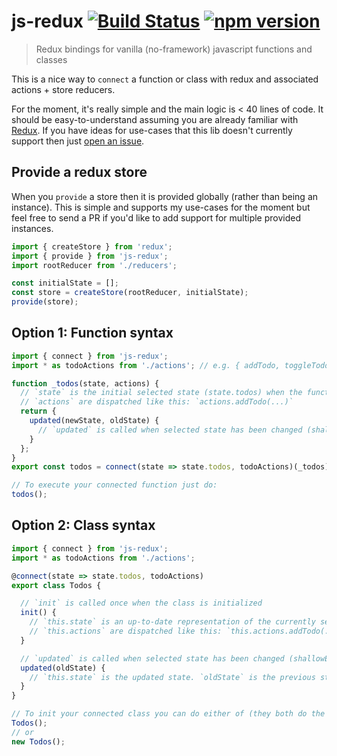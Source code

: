js-redux [![Build Status](https://travis-ci.org/davej/js-redux.svg?branch=master)](https://travis-ci.org/davej/js-redux) [![npm version](https://badge.fury.io/js/js-redux.svg)](https://badge.fury.io/js/js-redux)
=============

> Redux bindings for vanilla (no-framework) javascript functions and classes

This is a nice way to `connect` a function or class with redux and associated actions + store reducers.

For the moment, it's really simple and the main logic is < 40 lines of code.
It should be easy-to-understand assuming you are already familiar with [Redux](http://redux.js.org/docs/api/createStore.html).
If you have ideas for use-cases that this lib doesn't currently support then just [open an issue](https://github.com/DaveJ/js-redux/issues).

Provide a redux store
---------------------

When you `provide` a store then it is provided globally (rather than being an instance).
This is simple and supports my use-cases for the moment but feel free to send a PR if you'd like to add
support for multiple provided instances.

```js
import { createStore } from 'redux';
import { provide } from 'js-redux';
import rootReducer from './reducers';

const initialState = [];
const store = createStore(rootReducer, initialState);
provide(store);
```

Option 1: Function syntax
-------------------------

```js
import { connect } from 'js-redux';
import * as todoActions from './actions'; // e.g. { addTodo, toggleTodo}

function _todos(state, actions) {
  // `state` is the initial selected state (state.todos) when the function is called
  // `actions` are dispatched like this: `actions.addTodo(...)`
  return {
    updated(newState, oldState) {
      // `updated` is called when selected state has been changed (shallowEquals)
    }
  };
}
export const todos = connect(state => state.todos, todoActions)(_todos)

// To execute your connected function just do:
todos();
```

Option 2: Class syntax
----------------------

```js
import { connect } from 'js-redux';
import * as todoActions from './actions';

@connect(state => state.todos, todoActions)
export class Todos {

  // `init` is called once when the class is initialized
  init() {
    // `this.state` is an up-to-date representation of the currently selected state
    // `this.actions` are dispatched like this: `this.actions.addTodo(...)`
  }

  // `updated` is called when selected state has been changed (shallowEquals)
  updated(oldState) {
    // `this.state` is the updated state. `oldState` is the previous state.
  }
}

// To init your connected class you can do either of (they both do the same thing):
Todos();
// or
new Todos();
```
